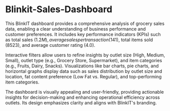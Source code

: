 # Blinkit-Sales-Dashboard

This BlinkIT dashboard provides a comprehensive analysis of grocery sales data, enabling a clear understanding of business performance and customer preferences. It includes key performance indicators (KPIs) such as total sales ($1.2M), average sales per transaction ($141), total items sold (8523), and average customer rating (4.0).

Interactive filters allow users to refine insights by outlet size (High, Medium, Small), outlet type (e.g., Grocery Store, Supermarket), and item categories (e.g., Fruits, Dairy, Snacks). Visualizations like bar charts, pie charts, and horizontal graphs display data such as sales distribution by outlet size and location, fat content preference (Low Fat vs. Regular), and top-performing item categories.

The dashboard is visually appealing and user-friendly, providing actionable insights for decision-making and enhancing operational efficiency across outlets. Its design emphasizes clarity and aligns with BlinkIT's branding.

